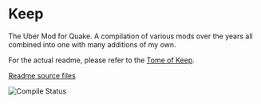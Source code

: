 # Keep
The Uber Mod for Quake.  A compilation of various mods over the years all combined into one with many additions of my own.

For the actual readme, please refer to the [Tome of Keep](https://josiahjack.github.io/KeepModReadme/).

[Readme source files](https://github.com/JosiahJack/KeepModReadme)

![Compile Status](https://github.com/JosiahJack/Keep/actions/workflows/compile.yml/badge.svg)
